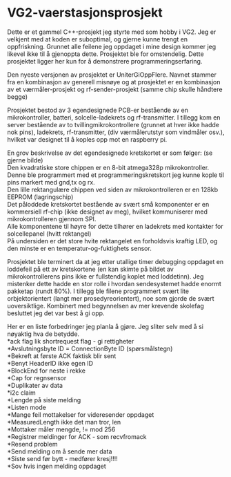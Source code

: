 # VG2-vaerstasjonsprosjekt
Dette er et gammel C++-prosjekt jeg styrte med som hobby i VG2. Jeg er velkjent med at koden er suboptimal, og gjerne kunne trengt en oppfriskning. Grunnet alle feilene jeg oppdaget i mine design kommer jeg likevel ikke til å gjenoppta dette. Prosjektet ble for omstendelig. Dette prosjektet ligger her kun for å demonstrere programmeringserfaring.

Den nyeste versjonen av prosjektet er UniterGiOppFlere. Navnet stammer fra en kombinasjon av generell misnøye og at prosjektet er en kombinasjon av et værmåler-prosjekt og rf-sender-prosjekt (samme chip skulle håndtere begge)  
  
Prosjektet bestod av 3 egendesignede PCB-er bestående av en mikrokontroller, batteri, solcelle-ladekrets og rf-transmitter. I tillegg kom en server bestående av to tvillingmikrokontrollere (grunnet at hver ikke hadde nok pins), ladekrets, rf-transmitter, (div værmålerutstyr som vindmåler osv.), hvilket var designet til å koples opp mot en raspberry pi.  
  
En grov beskrivelse av det egendesignede kretskortet er som følger: (se gjerne bilde)  
Den kvadratiske store chippen er en 8-bit atmega328p mikrokontroller. Denne ble programmert med et programmeringskretskort jeg kunne kople til pins markert med gnd,tx og rx.  
Den lille rektangulære chippen ved siden av mikrokontrolleren er en 128kb EEPROM (lagringschip)  
Det påloddede kretskortet bestående av svært små komponenter er en kommersiell rf-chip (ikke designet av meg), hvilket kommuniserer med mikrokontrolleren gjennom SPI.  
Alle komponentene til høyre for dette tilhører en ladekrets med kontakter for solcellepanel (hvitt rektangel)  
På undersiden er det store hvite rektangelet en forholdsvis kraftig LED, og den minste er en temperatur-og-fuktighets sensor.  
  
Prosjektet ble terminert da at jeg etter utallige timer debugging oppdaget en loddefeil på ett av kretskortene (en kan skimte på bildet av mikrokontrollerens pins ikke er fullstendig koplet med loddetinn). Jeg mistenker dette hadde en stor rolle i hvordan sendesystemet hadde enormt pakketap (rundt 80%). I tillegg ble filene programmert svært lite orbjektorientert (langt mer prosedyreorientert), noe som gjorde de svært uoversiktlige. Kombinert med begynnelsen av mer krevende skolefag besluttet jeg det var best å gi opp.  
  
Her er en liste forbedringer jeg planla å gjøre. Jeg sliter selv med å si nøyaktig hva de betydde.  
*ack flag lik shortrequest flag - gi rettigheter  
*Avslutningsbyte ID = ConnectionByte ID (spørsmålstegn)  
*Bekreft at første ACK faktisk blir sent  
*Benyt HeaderID ikke egen ID  
*BlockEnd for neste i rekke  
*Cap for regnsensor  
*Duplikater av data  
*i2c claim  
*Lengde på siste melding  
*Listen mode  
*Mange feil mottakelser for videresender oppdaget  
*MeasuredLength ikke det man tror, len  
*Mottaker måler mengde, != mod 256  
*Registrer meldinger for ACK - som recvfromack  
*Resend problem  
*Send melding om å sende mer data  
*Siste send før bytt - medfører kresj!!!!  
*Sov hvis ingen melding oppdaget  
